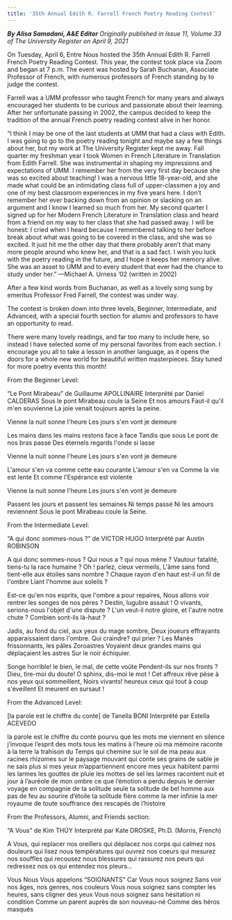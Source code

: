 ```yaml
---
title: '35th Annual Edith R. Farrell French Poetry Reading Contest'
---
```


_**By Alisa Samadani, A&E Editor** Originally published in Issue 11, Volume 33 of The University Register on April 9, 2021_

On Tuesday, April 6, Entre Nous hosted the 35th Annual Edith R. Farrell French Poetry Reading Contest. This year, the contest took place via Zoom and began at 7 p.m. The event was hosted by Sarah Buchanan, Associate Professor of French, with numerous professors of French standing by to judge the contest.

Farrell was a UMM professor who taught French for many years and always encouraged her students to be curious and passionate about their learning. After her unfortunate passing in 2002, the campus decided to keep the tradition of the annual French poetry reading contest alive in her honor.

“I think I may be one of the last students at UMM that had a class with Edith. I was going to go to the poetry reading tonight and maybe say a few things about her, but my work at The University Register kept me away. Fall quarter my freshman year I took Women in French Literature in Translation from Edith Farrell. She was instrumental in shaping my impressions and expectations of UMM. I remember her from the very first day because she was so excited about teaching! I was a nervous little 18-year-old, and she made what could be an intimidating class full of upper-classmen a joy and one of my best classroom experiences in my five years here. I don’t remember her ever backing down from an opinion or slacking on an argument and I know I learned so much from her. My second quarter I signed up for her Modern French Literature in Translation class and heard from a friend on my way to her class that she had passed away. I will be honest: I cried when I heard because I remembered talking to her before break about what was going to be covered in the class, and she was so excited. It just hit me the other day that there probably aren’t that many more people around who knew her, and that is a sad fact. I wish you luck with the poetry reading in the future, and I hope it keeps her memory alive. She was an asset to UMM and to every student that ever had the chance to study under her.” —Michael A. Urness ’02 (written in 2002)

After a few kind words from Buchanan, as well as a lovely song sung by emeritus Professor Fred Farrell, the contest was under way.

The contest is broken down into three levels, Beginner, Intermediate, and Advanced, with a special fourth section for alumni and professors to have an opportunity to read.

There were many lovely readings, and far too many to include here, so instead I have selected some of my personal favorites from each section. I encourage you all to take a lesson in another language, as it opens the doors for a whole new world for beautiful written masterpieces. Stay tuned for more poetry events this month!

From the Beginner Level:

“Le Pont Mirabeau” de Guillaume APOLLINAIRE 
Interprété par Daniel CALDERAS 
Sous le pont Mirabeau coule la Seine 
Et nos amours 
Faut-il qu'il m'en souvienne 
La joie venait toujours après la peine. 

Vienne la nuit sonne l'heure 
Les jours s'en vont je demeure 

Les mains dans les mains restons face à face 
Tandis que sous 
Le pont de nos bras passe 
Des éternels regards l'onde si lasse 

Vienne la nuit sonne l'heure
Les jours s'en vont je demeure 

L'amour s'en va comme cette eau courante 
L'amour s'en va 
Comme la vie est lente 
Et comme l'Espérance est violente 

Vienne la nuit sonne l'heure 
Les jours s'en vont je demeure 

Passent les jours et passent les semaines 
Ni temps passé 
Ni les amours reviennent 
Sous le pont Mirabeau coule la Seine. 

From the Intermediate Level:

“A qui donc sommes-nous ?” de VICTOR HUGO 
Interprété par Austin ROBINSON 

A qui donc sommes-nous ? Qui nous a ? qui nous mène ? 
Vautour fatalité, tiens-tu la race humaine 
? Oh ! parlez, cieux vermeils, 
L'âme sans fond tient-elle aux étoiles sans nombre ? 
Chaque rayon d'en haut est-il un fil de l'ombre 
Liant l'homme aux soleils ?

Est-ce qu'en nos esprits, que l'ombre a pour repaires, 
Nous allons voir rentrer les songes de nos pères ? 
Destin, lugubre assaut ! O vivants, serions-nous l'objet d'une dispute ? 
L'un veut-il notre gloire, et l'autre notre chute ? 
Combien sont-ils là-haut ? 

Jadis, au fond du ciel, aux yeux du mage sombre, 
Deux joueurs effrayants apparaissaient dans l'ombre. 
Qui craindre? qui prier ? 
Les Manès frissonnants, les pâles Zoroastres 
Voyaient deux grandes mains qui déplaçaient les astres
 Sur le noir échiquier. 

Songe horrible! le bien, le mal, de cette voûte 
Pendent-ils sur nos fronts ? Dieu, tire-moi du doute! 
O sphinx, dis-moi le mot ! 
Cet affreux rêve pèse à nos yeux qui sommeillent, 
Noirs vivants! heureux ceux qui tout à coup s'éveillent 
Et meurent en sursaut !

From the Advanced Level:

[la parole est le chiffre du conte] de Tanella BONI Interprété par Estella ACEVEDO 

la parole est le chiffre du conte 
pourvu que les mots me viennent en silence 
j’invoque l’esprit des mots 
tous les matins à l’heure où ma mémoire 
raconte à la terre 
la trahison du Temps qui chemine 
sur le sol de ma peau 
aux racines rhizomes 
sur le paysage mouvant 
qui conte ses grains de sable 
je ne sais plus 
si mes yeux m’appartiennent encore 
mes yeux habitent parmi les larmes 
les gouttes de pluie les mottes de sel 
les larmes racontent nuit et jour 
à l’auréole de mon ombre 
ce que l’émotion a perdu 
depuis le dernier voyage 
en compagnie de ta solitude seule 
ta solitude de bel homme 
aux pas de feu au sourire d’étoile 
ta solitude fière comme la mer infinie 
la mer royaume de toute souffrance 
des rescapés de l’histoire 

From the Professors, Alumni, and Friends section:

“A Vous” de Kim THÚY 
Interprété par Kate DROSKE, Ph.D. (Morris, French)

A Vous, 
qui replacer nos oreillers 
qui déplacez nos corps 
qui calmez nos douleurs 
qui lisez nous températures 
qui ouvrez nos coeurs 
qui mesurez nos souffles 
qui recousez nous blessures 
qui rassurez nos peurs 
qui redressez nos os 
qui entendez nos pleurs…

Vous 
Nous Vous appelons “SOIGNANTS” 
Car Vous nous soignez 
Sans voir nos âges, nos genres, nos couleurs 
Vous nous soignez sans compter les heures, sans cligner des yeux 
Vous nous soignez sans hésitation ni condition 
Comme un parent auprès de son nouveau-né 
Comme des héros masqués 

